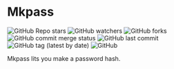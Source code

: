 # Mkpass

![GitHub Repo stars](https://img.shields.io/github/stars/ghosthunter15/Power?style=plastic) ![GitHub watchers](https://img.shields.io/github/watchers/ghosthunter15/Power?style=plastic) ![GitHub forks](https://img.shields.io/github/forks/ghosthunter15/Power?style=plastic) ![GitHub commit merge status](https://img.shields.io/github/commit-status/ghosthunter15/Power/master/21181e24534df1f4f137b2c00f6b84c3f7f17212?style=plastic) ![GitHub last commit](https://img.shields.io/github/last-commit/ghosthunter15/Power?style=plastic) ![GitHub tag (latest by date)](https://img.shields.io/github/v/tag/ghosthunter15/Power?style=plastic) ![GitHub](https://img.shields.io/github/license/ghosthunter15/Power?style=plastic)


Mkpass lits you make a password hash.
